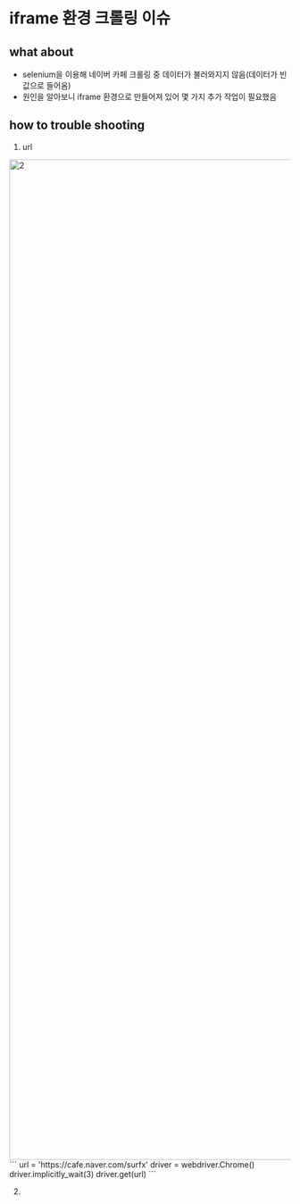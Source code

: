 # iframe 환경 크롤링 이슈

## what about 
  - selenium을 이용해 네이버 카페 크롤링 중 데이터가 불러와지지 않음(데이터가 빈값으로 들어옴)
  - 원인을 알아보니 iframe 환경으로 만들어져 있어 몇 가지 추가 작업이 필요했음 
  
## how to trouble shooting 

1. url 
<img width="1792" alt="2" src="https://user-images.githubusercontent.com/60166685/90249892-38487000-de76-11ea-8e83-620cf2efa7ab.png">
```
url = 'https://cafe.naver.com/surfx'
driver = webdriver.Chrome()
driver.implicitly_wait(3)
driver.get(url)
```

2. 
